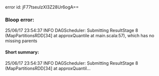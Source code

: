 error id: jF77tseulzXl3Z28Ur6ogA==
### Bloop error:

25/06/17 23:54:37 INFO DAGScheduler: Submitting ResultStage 8 (MapPartitionsRDD[34] at approxQuantile at main.scala:57), which has no missing parents
#### Short summary: 

25/06/17 23:54:37 INFO DAGScheduler: Submitting ResultStage 8 (MapPartitionsRDD[34] at approxQuantil...